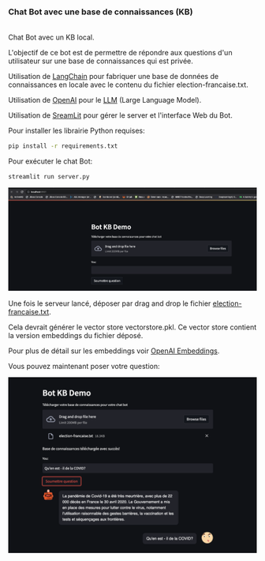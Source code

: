 ### Chat Bot avec une base de connaissances (KB)

<br>
Chat Bot avec un KB local.

L'objectif de ce bot est de permettre de répondre aux questions d'un utilisateur sur une base de connaissances qui est privée.


Utilisation de [LangChain](https://langchain.readthedocs.io/en/latest/index.html) pour fabriquer une base de données de connaissances en locale avec le contenu du fichier election-francaise.txt.

Utilisation de [OpenAI](https://platform.openai.com/docs/introduction) pour le [LLM](https://www.mlq.ai/what-is-a-large-language-model-llm/) (Large Language Model).

Utilisation de [SreamLit](https://docs.streamlit.io/) pour gérer le server et l'interface Web du Bot.

Pour installer les librairie Python requises:

```sh
pip install -r requirements.txt
```

Pour exécuter le chat Bot:
```sh
streamlit run server.py
```

![bot-kb](images/bot-kb.png)

Une fois le serveur lancé, déposer par drag and drop le fichier [election-francaise.txt](data/election-francaise.txt).

Cela devrait générer le vector store vectorstore.pkl. Ce vector store contient la version embeddings du fichier déposé.

Pour plus de détail sur les embeddings voir [OpenAI Embeddings](https://platform.openai.com/docs/guides/embeddings/).

Vous pouvez maintenant poser votre question:

![bot-kb](images/bot-kb-question.png)
